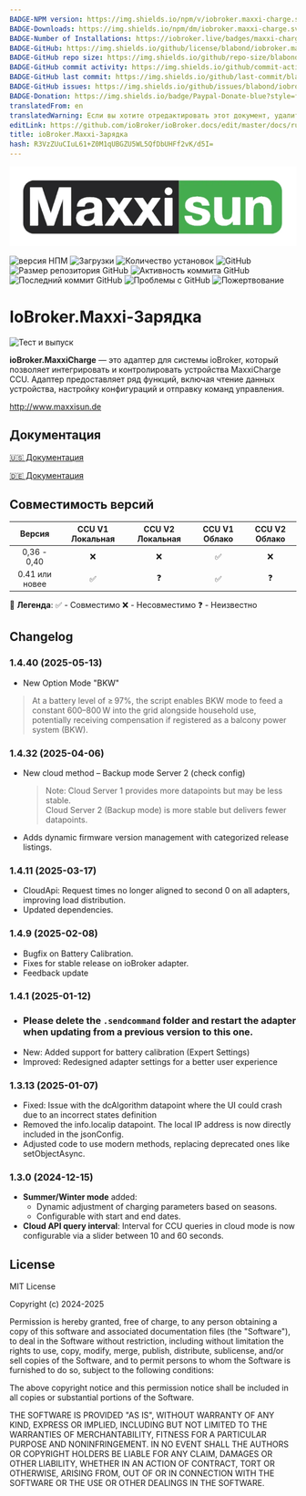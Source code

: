 ```yaml
---
BADGE-NPM version: https://img.shields.io/npm/v/iobroker.maxxi-charge.svg
BADGE-Downloads: https://img.shields.io/npm/dm/iobroker.maxxi-charge.svg
BADGE-Number of Installations: https://iobroker.live/badges/maxxi-charge-installed.svg
BADGE-GitHub: https://img.shields.io/github/license/blabond/iobroker.maxxi-charge?style=flat-square
BADGE-GitHub repo size: https://img.shields.io/github/repo-size/blabond/iobroker.maxxi-charge?logo=github&style=flat-square
BADGE-GitHub commit activity: https://img.shields.io/github/commit-activity/m/blabond/iobroker.maxxi-charge?logo=github&style=flat-square
BADGE-GitHub last commit: https://img.shields.io/github/last-commit/blabond/iobroker.maxxi-charge?logo=github&style=flat-square
BADGE-GitHub issues: https://img.shields.io/github/issues/blabond/iobroker.maxxi-charge?logo=github&style=flat-square
BADGE-Donation: https://img.shields.io/badge/Paypal-Donate-blue?style=flat
translatedFrom: en
translatedWarning: Если вы хотите отредактировать этот документ, удалите поле «translationFrom», в противном случае этот документ будет снова автоматически переведен
editLink: https://github.com/ioBroker/ioBroker.docs/edit/master/docs/ru/adapterref/iobroker.maxxi-charge/README.md
title: ioBroker.Maxxi-Зарядка
hash: R3VzZUuCIuL61+Z0M1qUBGZU5WL5QfDbUHFf2vK/d5I=
---
```

![Логотип](../../../en/adapterref/iobroker.maxxi-charge/admin/ms_logo_black_green.webp)

![версия НПМ](https://img.shields.io/npm/v/iobroker.maxxi-charge.svg)
![Загрузки](https://img.shields.io/npm/dm/iobroker.maxxi-charge.svg)
![Количество установок](https://iobroker.live/badges/maxxi-charge-installed.svg)
![GitHub](https://img.shields.io/github/license/blabond/iobroker.maxxi-charge?style=flat-square)
![Размер репозитория GitHub](https://img.shields.io/github/repo-size/blabond/iobroker.maxxi-charge?logo=github&style=flat-square)
![Активность коммита GitHub](https://img.shields.io/github/commit-activity/m/blabond/iobroker.maxxi-charge?logo=github&style=flat-square)
![Последний коммит GitHub](https://img.shields.io/github/last-commit/blabond/iobroker.maxxi-charge?logo=github&style=flat-square)
![Проблемы с GitHub](https://img.shields.io/github/issues/blabond/iobroker.maxxi-charge?logo=github&style=flat-square)
![Пожертвование](https://img.shields.io/badge/Paypal-Donate-blue?style=flat)

# IoBroker.Maxxi-Зарядка
![Тест и выпуск](https://github.com/blabond/ioBroker.maxxi-charge/actions/workflows/test-and-release.yml/badge.svg)

**ioBroker.MaxxiCharge** — это адаптер для системы ioBroker, который позволяет интегрировать и контролировать устройства MaxxiCharge CCU. Адаптер предоставляет ряд функций, включая чтение данных устройства, настройку конфигураций и отправку команд управления.

http://www.maxxisun.de

## Документация
[🇺🇸 Документация](https://github.com/blabond/ioBroker.maxxi-charge/blob/main/docs/en/README.md)

[🇩🇪 Документация](https://github.com/blabond/ioBroker.maxxi-charge/blob/main/docs/de/README.md)

## Совместимость версий
| Версия | CCU V1 Локальная | CCU V2 Локальная | CCU V1 Облако | CCU V2 Облако |
|:-------------:|:------------:|:------------:|:------------:|:------------:|
| 0,36 - 0,40 | ❌ | ❌ | ✅ | ❌ |
| 0.41 или новее | ✅ | ❓ | ✅ | ❓ |

🔹 **Легенда**: ✅ - Совместимо ❌ - Несовместимо ❓ - Неизвестно

## Changelog

### 1.4.40 (2025-05-13)
- New Option Mode "BKW"
> At a battery level of ≥ 97%, the script enables BKW mode to feed a constant 600–800 W into the grid alongside household use, potentially receiving compensation if registered as a balcony power system (BKW).

### 1.4.32 (2025-04-06)
- New cloud method – Backup mode Server 2 (check config)
  > Note: Cloud Server 1 provides more datapoints but may be less stable.  
  > Cloud Server 2 (Backup mode) is more stable but delivers fewer datapoints.
- Adds dynamic firmware version management with categorized release listings.

### 1.4.11 (2025-03-17)
- CloudApi: Request times no longer aligned to second 0 on all adapters, improving load distribution.
- Updated dependencies.

### 1.4.9 (2025-02-08)

- Bugfix on Battery Calibration.
- Fixes for stable release on ioBroker adapter.
- Feedback update

### 1.4.1 (2025-01-12)

- ### Please delete the `.sendcommand` folder and restart the adapter when updating from a previous version to this one.
- New: Added support for battery calibration (Expert Settings)
- Improved: Redesigned adapter settings for a better user experience

### 1.3.13 (2025-01-07)
- Fixed: Issue with the dcAlgorithm datapoint where the UI could crash due to an incorrect states definition
- Removed the info.localip datapoint. The local IP address is now directly included in the jsonConfig.
- Adjusted code to use modern methods, replacing deprecated ones like setObjectAsync.

### 1.3.0 (2024-12-15)
- **Summer/Winter mode** added:
  - Dynamic adjustment of charging parameters based on seasons.
  - Configurable with start and end dates.
- **Cloud API query interval**: Interval for CCU queries in cloud mode is now configurable via a slider between 10 and 60 seconds.

## License
MIT License

Copyright (c) 2024-2025

Permission is hereby granted, free of charge, to any person obtaining a copy
of this software and associated documentation files (the "Software"), to deal
in the Software without restriction, including without limitation the rights
to use, copy, modify, merge, publish, distribute, sublicense, and/or sell
copies of the Software, and to permit persons to whom the Software is
furnished to do so, subject to the following conditions:

The above copyright notice and this permission notice shall be included in all
copies or substantial portions of the Software.

THE SOFTWARE IS PROVIDED "AS IS", WITHOUT WARRANTY OF ANY KIND, EXPRESS OR
IMPLIED, INCLUDING BUT NOT LIMITED TO THE WARRANTIES OF MERCHANTABILITY,
FITNESS FOR A PARTICULAR PURPOSE AND NONINFRINGEMENT. IN NO EVENT SHALL THE
AUTHORS OR COPYRIGHT HOLDERS BE LIABLE FOR ANY CLAIM, DAMAGES OR OTHER
LIABILITY, WHETHER IN AN ACTION OF CONTRACT, TORT OR OTHERWISE, ARISING FROM,
OUT OF OR IN CONNECTION WITH THE SOFTWARE OR THE USE OR OTHER DEALINGS IN THE
SOFTWARE.